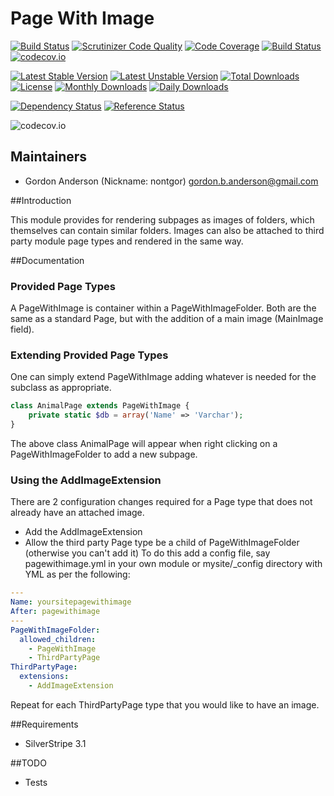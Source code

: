 # Page With Image
[![Build Status](https://travis-ci.org/gordonbanderson/page-with-image.svg?branch=continuous_integration)](https://travis-ci.org/gordonbanderson/page-with-image)
[![Scrutinizer Code Quality](https://scrutinizer-ci.com/g/gordonbanderson/page-with-image/badges/quality-score.png?b=continuous_integration)](https://scrutinizer-ci.com/g/gordonbanderson/page-with-image/?branch=continuous_integration)
[![Code Coverage](https://scrutinizer-ci.com/g/gordonbanderson/page-with-image/badges/coverage.png?b=continuous_integration)](https://scrutinizer-ci.com/g/gordonbanderson/page-with-image/?branch=continuous_integration)
[![Build Status](https://scrutinizer-ci.com/g/gordonbanderson/page-with-image/badges/build.png?b=continuous_integration)](https://scrutinizer-ci.com/g/gordonbanderson/page-with-image/build-status/continuous_integration)
[![codecov.io](https://codecov.io/github/gordonbanderson/page-with-image/coverage.svg?branch=continuous_integration)](https://codecov.io/github/gordonbanderson/page-with-image?branch=continuous_integration)

[![Latest Stable Version](https://poser.pugx.org/weboftalent/page-with-image/version)](https://packagist.org/packages/weboftalent/page-with-image)
[![Latest Unstable Version](https://poser.pugx.org/weboftalent/page-with-image/v/unstable)](//packagist.org/packages/weboftalent/page-with-image)
[![Total Downloads](https://poser.pugx.org/weboftalent/page-with-image/downloads)](https://packagist.org/packages/weboftalent/page-with-image)
[![License](https://poser.pugx.org/weboftalent/page-with-image/license)](https://packagist.org/packages/weboftalent/page-with-image)
[![Monthly Downloads](https://poser.pugx.org/weboftalent/page-with-image/d/monthly)](https://packagist.org/packages/weboftalent/page-with-image)
[![Daily Downloads](https://poser.pugx.org/weboftalent/page-with-image/d/daily)](https://packagist.org/packages/weboftalent/page-with-image)

[![Dependency Status](https://www.versioneye.com/php/weboftalent:page-with-image/badge.svg)](https://www.versioneye.com/php/weboftalent:page-with-image)
[![Reference Status](https://www.versioneye.com/php/weboftalent:page-with-image/reference_badge.svg?style=flat)](https://www.versioneye.com/php/weboftalent:page-with-image/references)

![codecov.io](https://codecov.io/github/gordonbanderson/page-with-image/branch.svg?branch=continuous_integration)

## Maintainers

* Gordon Anderson (Nickname: nontgor)
	<gordon.b.anderson@gmail.com>

##Introduction

This module provides for rendering subpages as images of folders, which themselves can contain
similar folders.  Images can also be attached to third party module page types and rendered in the
same way.
 
##Documentation

### Provided Page Types
A PageWithImage is container within a PageWithImageFolder.  Both are the same as a standard Page,
but with the addition of a main image (MainImage field).

### Extending Provided Page Types
One can simply extend PageWithImage adding whatever is needed for the subclass as appropriate.
```php
class AnimalPage extends PageWithImage {
	private static $db = array('Name' => 'Varchar');
}
```
The above class AnimalPage will appear when right clicking on a PageWithImageFolder to add a new
subpage.

### Using the AddImageExtension
There are 2 configuration changes required for a Page type that does not already have an attached
image.
* Add the AddImageExtension
* Allow the third party Page type be a child of PageWithImageFolder (otherwise you can't add it)
To do this add a config file, say pagewithimage.yml in your own module or mysite/_config directory
with YML as per the following:

```yml
---
Name: yoursitepagewithimage
After: pagewithimage
---
PageWithImageFolder:
  allowed_children:
    - PageWithImage
    - ThirdPartyPage
ThirdPartyPage:
  extensions:
    - AddImageExtension
```
Repeat for each ThirdPartyPage type that you would like to have an image.

##Requirements
* SilverStripe 3.1

##TODO
* Tests
